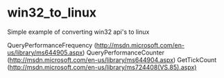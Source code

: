 win32_to_linux
==============

Simple example of converting win32 api's to linux

QueryPerformanceFrequency (http://msdn.microsoft.com/en-us/library/ms644905.aspx)
QueryPerformanceCounter (http://msdn.microsoft.com/en-us/library/ms644904.aspx)
GetTickCount (http://msdn.microsoft.com/en-us/library/ms724408(VS.85).aspx)

